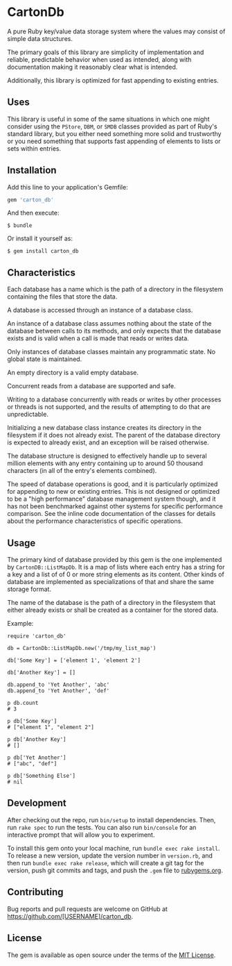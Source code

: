 # CartonDb

A pure Ruby key/value data storage system where the values may
consist of simple data structures.

The primary goals of this library are simplicity of implementation
and reliable, predictable behavior when used as intended, along
with documentation making it reasonably clear what is intended.

Additionally, this library is optimized for fast appending to
existing entries.

## Uses

This library is useful in some of the same situations in which
one might consider using the `PStore`, `DBM`, or `SMDB` classes
provided as part of Ruby's standard library, but you either need
something more solid and trustworthy or you need something that
supports fast appending of elements to lists or sets within
entries.

## Installation

Add this line to your application's Gemfile:

```ruby
gem 'carton_db'
```

And then execute:

    $ bundle

Or install it yourself as:

    $ gem install carton_db

## Characteristics

Each database has a name which is the path of a directory in the
filesystem containing the files that store the data.

A database is accessed through an instance of a database class.

An instance of a database class assumes nothing about the state
of the database between calls to its methods, and only expects
that the database exists and is valid when a call is made that
reads or writes data.

Only instances of database classes maintain any programmatic
state. No global state is maintained.

An empty directory is a valid empty database.

Concurrent reads from a database are supported and safe.

Writing to a database concurrently with reads or writes by
other processes or threads is not supported, and the results of
attempting to do that are unpredictable.

Initializing a new database class instance creates its directory
in the filesystem if it does not already exist. The parent of the
database directory is expected to already exist, and an exception
will be raised otherwise.

The database structure is designed to effectively handle up to
several million elements with any entry containing up to around
50 thousand characters (in all of the entry's elements combined).

The speed of database operations is good, and it is particularly
optimized for appending to new or existing entries. This is not
designed or optimized to be a "high performance" database
management system though, and it has not been benchmarked against
other systems for specific performance comparison. See the inline
code documentation of the classes for details about the
performance characteristics of specific operations.

## Usage

The primary kind of database provided by this gem is the one
implemented by `CartonDB::ListMapDb`. It is a map of lists where
each entry has a string for a key and a list of of 0 or more
string elements as its content. Other kinds of database are
implemented as specializations of that and share the same storage
format.

The name of the database is the path of a directory in the
filesystem that either already exists or shall be created as
a container for the stored data.

Example:

    require 'carton_db'

    db = CartonDb::ListMapDb.new('/tmp/my_list_map')

    db['Some Key'] = ['element 1', 'element 2']

    db['Another Key'] = []

    db.append_to 'Yet Another', 'abc'
    db.append_to 'Yet Another', 'def'

    p db.count
    # 3

    p db['Some Key']
    # ["element 1", "element 2"]

    p db['Another Key']
    # []

    p db['Yet Another']
    # ["abc", "def"]

    p db['Something Else']
    # nil

## Development

After checking out the repo, run `bin/setup` to install dependencies.
Then, run `rake spec` to run the tests. You can also run `bin/console`
for an interactive prompt that will allow you to experiment.

To install this gem onto your local machine, run `bundle exec rake
install`. To release a new version, update the version number in
`version.rb`, and then run `bundle exec rake release`, which will
create a git tag for the version, push git commits and tags, and push
the `.gem` file to [rubygems.org](https://rubygems.org).

## Contributing

Bug reports and pull requests are welcome on GitHub at
https://github.com/[USERNAME]/carton_db.


## License

The gem is available as open source under the terms of the
[MIT License](http://opensource.org/licenses/MIT).
